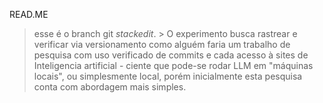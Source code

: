 READ.ME

> esse é o branch git *stackedit*.
    > O experimento busca rastrear e verificar via versionamento como alguém faria um trabalho de pesquisa com uso verificado de commits e cada acesso à sites de Inteligencia artificial - ciente que pode-se rodar LLM em "máquinas locais", ou simplesmente local, porém inicialmente esta pesquisa conta com abordagem mais simples.
    